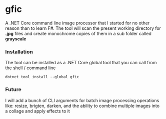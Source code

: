 # gfic
A .NET Core command line image processor that I started for no other reason than to learn F#. 
The tool will scan the present working directory for **.jpg** files and create monochrome copies of them in a sub folder called **grayscale**

### Installation
The tool can be installed as a .NET Core global tool that you can call from the shell / command line
```
dotnet tool install --global gfic
```

### Future
I will add a bunch of CLI arguments for batch image processing operations like: resize, brigten, darken, and the ability to combine multiple images into a collage and apply effects to it
